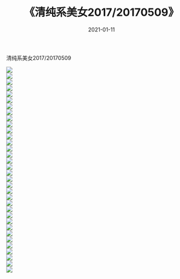 ﻿---
layout: post
title:  《清纯系美女2017/20170509》
date:   2021-01-11
img: http://img.660000.xyz/Sharelink/清纯系美女/2017/20170509/000.jpg
categories: [美女, 清纯, 唯美]
---

清纯系美女2017/20170509

 ![](http://img.660000.xyz/Sharelink/清纯系美女/2017/20170509/001.png) <br>![](http://img.660000.xyz/Sharelink/清纯系美女/2017/20170509/002.png) <br>![](http://img.660000.xyz/Sharelink/清纯系美女/2017/20170509/003.png) <br>![](http://img.660000.xyz/Sharelink/清纯系美女/2017/20170509/004.png) <br>![](http://img.660000.xyz/Sharelink/清纯系美女/2017/20170509/005.png) <br>![](http://img.660000.xyz/Sharelink/清纯系美女/2017/20170509/006.png) <br>![](http://img.660000.xyz/Sharelink/清纯系美女/2017/20170509/007.png) <br>![](http://img.660000.xyz/Sharelink/清纯系美女/2017/20170509/008.png) <br>![](http://img.660000.xyz/Sharelink/清纯系美女/2017/20170509/009.png) <br>![](http://img.660000.xyz/Sharelink/清纯系美女/2017/20170509/010.png) <br>![](http://img.660000.xyz/Sharelink/清纯系美女/2017/20170509/011.png) <br>![](http://img.660000.xyz/Sharelink/清纯系美女/2017/20170509/012.png) <br>![](http://img.660000.xyz/Sharelink/清纯系美女/2017/20170509/013.png) <br>![](http://img.660000.xyz/Sharelink/清纯系美女/2017/20170509/014.png) <br>![](http://img.660000.xyz/Sharelink/清纯系美女/2017/20170509/015.png) <br>![](http://img.660000.xyz/Sharelink/清纯系美女/2017/20170509/016.png) <br>![](http://img.660000.xyz/Sharelink/清纯系美女/2017/20170509/017.png) <br>![](http://img.660000.xyz/Sharelink/清纯系美女/2017/20170509/018.png) <br>![](http://img.660000.xyz/Sharelink/清纯系美女/2017/20170509/019.png) <br>![](http://img.660000.xyz/Sharelink/清纯系美女/2017/20170509/020.png) <br>![](http://img.660000.xyz/Sharelink/清纯系美女/2017/20170509/021.png) <br>![](http://img.660000.xyz/Sharelink/清纯系美女/2017/20170509/022.png) <br>![](http://img.660000.xyz/Sharelink/清纯系美女/2017/20170509/023.png) <br>![](http://img.660000.xyz/Sharelink/清纯系美女/2017/20170509/024.png) <br>![](http://img.660000.xyz/Sharelink/清纯系美女/2017/20170509/025.png) <br>![](http://img.660000.xyz/Sharelink/清纯系美女/2017/20170509/026.png) <br>![](http://img.660000.xyz/Sharelink/清纯系美女/2017/20170509/027.png) <br>![](http://img.660000.xyz/Sharelink/清纯系美女/2017/20170509/028.png) <br>![](http://img.660000.xyz/Sharelink/清纯系美女/2017/20170509/029.png) <br>![](http://img.660000.xyz/Sharelink/清纯系美女/2017/20170509/030.png) <br>![](http://img.660000.xyz/Sharelink/清纯系美女/2017/20170509/031.png) <br>![](http://img.660000.xyz/Sharelink/清纯系美女/2017/20170509/032.png) <br>![](http://img.660000.xyz/Sharelink/清纯系美女/2017/20170509/033.png) <br>![](http://img.660000.xyz/Sharelink/清纯系美女/2017/20170509/034.png) <br>